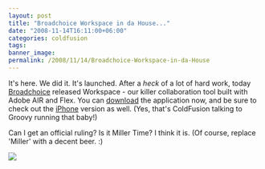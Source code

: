 ```yaml
---
layout: post
title: "Broadchoice Workspace in da House..."
date: "2008-11-14T16:11:00+06:00"
categories: coldfusion 
tags: 
banner_image: 
permalink: /2008/11/14/Broadchoice-Workspace-in-da-House
---
```


It's here. We did it. It's launched. After a <i>heck</i> of a lot of hard work, today <a href="http://www.broadchoice.com">Broadchoice</a> released Workspace - our killer collaboration tool built with Adobe AIR and Flex. You can <a href="http://www.broadchoice.com/what_is_workspace/downloads/">download</a> the application now, and be sure to check out the <a href="http://www.broadchoice.com/what_is_workspace/workspace_mobile/">iPhone</a> version as well. (Yes, that's ColdFusion talking to Groovy running that baby!)

Can I get an official ruling? Is it Miller Time? I think it is. (Of course, replace 'Miller' with a decent beer. :)

<img src="https://static.raymondcamden.com/images//bc.jpg">